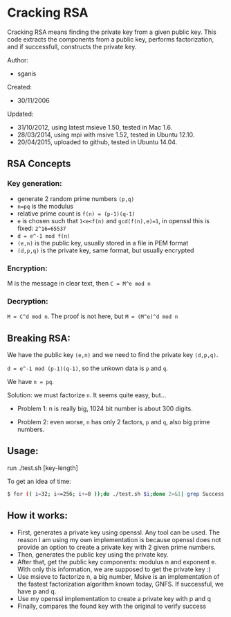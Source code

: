 # Cracking RSA

Cracking RSA means finding the private key from a given public key. This code extracts the components from a public key, performs factorization, and if successfull, constructs the private key.

Author: 	
- sganis

Created:   	
- 30/11/2006

Updated: 	
- 31/10/2012, using latest msieve 1.50, tested in Mac 1.6.
- 28/03/2014, using mpi with msive 1.52, tested in Ubuntu 12.10.
- 20/04/2015, uploaded to github, tested in Ubuntu 14.04.

## RSA Concepts

### Key generation:
- generate 2 random prime numbers `(p,q)`
- `n=pq` is the modulus
- relative prime count is `f(n) = (p-1)(q-1)`
- `e` is chosen such that `1<e<f(n)` and `gcd(f(n),e)=1`,
	in openssl this is fixed: `2^16=65537`
- `d = e^-1 mod f(n)`
- `(e,n)` is the public key, usually stored in a file in PEM format
- `(d,p,q)` is the private key, same format, but usually encrypted

### Encryption:
M is the message in clear text, then `C = M^e mod n`

### Decryption:

`M = C^d mod n`. The proof is not here, but `M = (M^e)^d mod n`

## Breaking RSA:

We have the public key `(e,n)` and we need to find the private key `(d,p,q)`.

`d = e^-1 mod (p-1)(q-1)`, so the unkown data is `p` and `q`. 

We have `n = pq`.

Solution: we must factorize `n`. It seems quite easy, but...

- Problem 1: n is really big, 1024 bit number is about 300 digits.

- Problem 2: even worse, `n` has only 2 factors, `p` and `q`, also big prime numbers.

## Usage:

run ./test.sh [key-length]

To get an idea of time:

```bash
$ for (( i=32; i<=256; i+=8 ));do ./test.sh $i;done 2>&1| grep Success
```

## How it works:

- First, generates a private key using openssl. Any tool can be used.
  The reason I am using my own implementation is because openssl does not provide
  an option to create a private key with 2 given prime numbers.
- Then, generates the public key using the private key.
- After that, get the public key components: modulus n and exponent e. With only 
  this information, we are supposed to get the private key :)
- Use msieve to factorize n, a big number, 
  Msive is an implementation of the fastest factorization algorithm known today, GNFS.
  If successful, we have p and q.
- Use my openssl implementation to create a private key with p and q
- Finally, compares the found key with the original to verify success 

